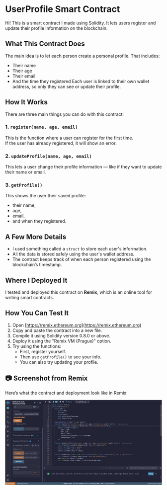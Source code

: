 # UserProfile Smart Contract
Hi! This is a smart contract I made using Solidity. It lets users register and update their profile information on the blockchain.
## What This Contract Does
The main idea is to let each person create a personal profile. That includes:
- Their name  
- Their age  
- Their email  
- And the time they registered
Each user is linked to their own wallet address, so only they can see or update their profile.
## How It Works
There are three main things you can do with this contract:
### 1. `register(name, age, email)`
This is the function where a user can register for the first time.  
If the user has already registered, it will show an error.
### 2. `updateProfile(name, age, email)`
This lets a user change their profile information — like if they want to update their name or email.
### 3. `getProfile()`
This shows the user their saved profile:  
- their name,  
- age,  
- email,  
- and when they registered.
## A Few More Details
- I used something called a `struct` to store each user's information.  
- All the data is stored safely using the user's wallet address.  
- The contract keeps track of when each person registered using the blockchain’s timestamp.
## Where I Deployed It
I tested and deployed this contract on **Remix**, which is an online tool for writing smart contracts.
## How You Can Test It
1. Open [https://remix.ethereum.org](https://remix.ethereum.org)
2. Copy and paste the contract into a new file.
3. Compile it using Solidity version 0.8.0 or above.
4. Deploy it using the "Remix VM (Prague)" option.
5. Try using the functions:
   - First, register yourself.
   - Then use `getProfile()` to see your info.
   - You can also try updating your profile.
## 📷 Screenshot from Remix

Here’s what the contract and deployment look like in Remix:

![Remix Contract Screenshot](https://github.com/hemapriya-kanagala/user-profile-smart-contract/blob/main/remix_contract_screenshot.png?raw=true)

